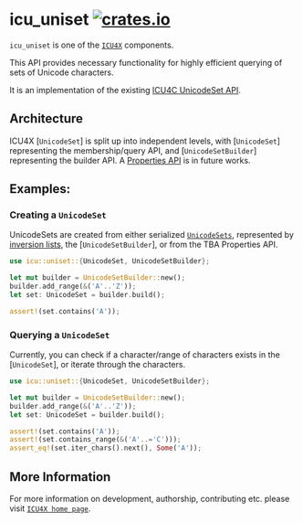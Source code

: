 # icu_uniset [![crates.io](http://meritbadge.herokuapp.com/icu_uniset)](https://crates.io/crates/icu_uniset)

`icu_uniset` is one of the [`ICU4X`] components.

This API provides necessary functionality for highly efficient querying of sets of Unicode characters.

It is an implementation of the existing [ICU4C UnicodeSet API](https://unicode-org.github.io/icu-docs/apidoc/released/icu4c/classicu_1_1UnicodeSet.html).

## Architecture
ICU4X [`UnicodeSet`] is split up into independent levels, with [`UnicodeSet`] representing the membership/query API,
and [`UnicodeSetBuilder`] representing the builder API. A [Properties API](http://userguide.icu-project.org/strings/properties)
is in future works.

## Examples:

### Creating a `UnicodeSet`

UnicodeSets are created from either serialized [`UnicodeSets`](UnicodeSet),
represented by [inversion lists](http://userguide.icu-project.org/strings/properties),
the [`UnicodeSetBuilder`], or from the TBA Properties API.

```rust
use icu::uniset::{UnicodeSet, UnicodeSetBuilder};

let mut builder = UnicodeSetBuilder::new();
builder.add_range(&('A'..'Z'));
let set: UnicodeSet = builder.build();

assert!(set.contains('A'));
```

### Querying a `UnicodeSet`

Currently, you can check if a character/range of characters exists in the [`UnicodeSet`], or iterate through the characters.

```rust
use icu::uniset::{UnicodeSet, UnicodeSetBuilder};

let mut builder = UnicodeSetBuilder::new();
builder.add_range(&('A'..'Z'));
let set: UnicodeSet = builder.build();

assert!(set.contains('A'));
assert!(set.contains_range(&('A'..='C')));
assert_eq!(set.iter_chars().next(), Some('A'));
```

[`ICU4X`]: ../icu/index.html

## More Information

For more information on development, authorship, contributing etc. please visit [`ICU4X home page`](https://github.com/unicode-org/icu4x).
